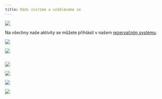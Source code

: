 ```yaml
---
title: Rádi cvičíme a vzděláváme se
---
```

![](/images/uploads/dosp_web.jpg)

Na všechny naše aktivity se můžete přihlásit v našem [rezervačním systému](https://vigvam.webooker.eu/).

![](/images/uploads/baner_pilates.jpg)

![](/images/uploads/baner_hormonalka-1-.jpg)

![]()

![](/images/uploads/konverzace_aj-1-.jpg)

![](/images/uploads/prvni_pomoc-1-.jpg)

![](/images/uploads/baner_hormonalka-1-.jpg)

![](/images/uploads/baner_francouzstina-1-.jpg)